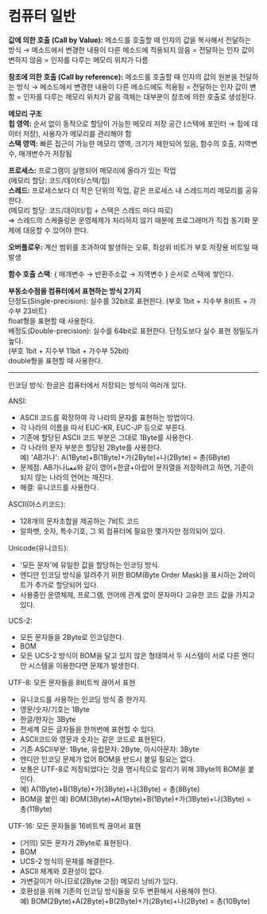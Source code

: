 # 컴퓨터 일반

**값에 의한 호출 (Call by Value):** 메소드를 호출할 때 인자의 값을 복사해서 전달하는 방식 
→ 메소드에서 변경한 내용이 다른 메소드에 적용되지 않음
= 전달하는 인자 값이 변하지 않음
= 인자를 다루는 메모리 위치가 다름

**참조에 의한 호출 (Call by reference):** 메소드를 호출할 때 인자의 값의 원본을 전달하는 방식 
→ 메소드에서 변경한 내용이 다른 메소드에도 적용됨
= 전달하는 인자 값이 변함
= 인자를 다루는 메모리 위치가 같음
객체는 대부분이 참조에 의한 호출로 생성된다.

**메모리 구조**  
**힙 영역:** 순서 없이 동적으로 할당이 가능한 메모리 저장 공간 (스택에 포인터 → 힙에 데이터 저장), 사용자가 메모리를 관리해야 함  
**스택 영역:** 빠른 접근이 가능한 메모리 영역, 크기가 제한되어 있음, 
함수의 호출, 지역변수, 매개변수가 저장됨

**프로세스:** 프로그램이 실행되어 메모리에 올라가 있는 작업  
(메모리 할당: 코드/데이터/스택/힙)  
**스레드:** 프로세스보다 더 작은 단위의 작업, 같은 프로세스 내 스레드끼리 메모리를 공유한다.  
(메모리 할당: 코드/데이터/힙 + 스택은 스레드 마다 따로)  
⇒ 스레드의 스케줄링은 운영체제가 처리하지 않기 때문에 프로그래머가 직접 동기화 문제에 대응할 수 있어야 한다.

**오버플로우:** 계산 범위를 초과하여 발생하는 오류, 최상위 비트가 부호 저장용 비트일 때 발생

**함수 호출 스택**: { 매개변수 → 반환주소값 → 지역변수 } 순서로 스택에 쌓인다.  

**부동소수점을 컴퓨터에서 표현하는 방식 2가지**  
단정도(Single-precision): 실수를 32bit로 표현한다. 
(부호 1bit + 지수부 8비트 + 가수부 23비트)  
float형을 표현할 때 사용한다.  
배정도(Double-precision): 실수를 64bit로 표현한다. 단정도보다 실수 표현 정밀도가 높다.  
(부호 1bit + 지수부 11bit + 가수부 52bit)  
double형을 표현할 때 사용한다.  

---
인코딩 방식: 한글은 컴퓨터에서 저장되는 방식이 여러개 있다.

ANSI:   
- ASCII 코드를 확장하여 각 나라의 문자를 표현하는 방법이다.  
- 각 나라의 이름을 따서 EUC-KR, EUC-JP 등으로 부른다.  
- 기존에 할당된 ASCII 코드 부분은 그대로 1Byte를 사용한다.  
- 각 나라의 문자 부분은 할당된 2Byte를 사용한다.  
예) 'AB가나': A(1Byte)+B(1Byte)+가(2Byte)+나(2Byte) = 총(6Byte)  
- 문제점: AB가나معنا와 같이 영어+한글+아랍어 문자열을 저장하려고 하면, 기준이 되지 않는 나라의 언어는 깨진다.  
- 해결: 유니코드를 사용한다.  


ASCII(아스키코드):
- 128개의 문자조합을 제공하는 7비트 코드  
- 알파벳, 숫자, 특수기호, 그 외 컴퓨터에 필요한 몇가지만 정의되어 있다.  

Unicode(유니코드): 
- '모든 문자'에 유일한 값을 할당하는 인코딩 방식.  
- 엔디안 인코딩 방식을 알려주기 위한 BOM(Byte Order Mask)을 표시하는 2바이트가 추가로 할당되어 있다.  
- 사용중인 운영체제, 프로그램, 언어에 관계 없이 문자마다 고유한 코드 값을 가지고 있다.  


UCS-2: 
- 모든 문자들을 2Byte로 인코딩한다. 
- BOM
- 모든 UCS-2 방식이 BOM을 달고 있지 않은 형태여서 두 시스템이 서로 다른 엔디안 시스템을 이용한다면 문제가 발생한다.


UTF-8: 모든 문자들을 8비트씩 끊어서 표현    
- 유니코드를 사용하는 인코딩 방식 중 한가지.   
- 영문/숫자/기호는 1Byte    
- 한글/한자는 3Byte    
- 전세계 모든 글자들을 한꺼번에 표현할 수 있다.  
- ASCII코드와 영문과 숫자는 같은 코드로 표현된다.    
- 기존 ASCII부분: 1Byte, 유럽문자: 2Byte, 아시아문자: 3Byte  
- 엔디안 인코딩 문제가 없어 BOM을 반드시 붙일 필요는 없다.  
- 보통은 UTF-8로 저장되었다는 것을 명시적으로 알리기 위해 3Byte의 BOM을 붙인다.  
- 예) A(1Byte)+B(1Byte)+가(3Byte)+나(3Byte) = 총(8Byte)  
- BOM을 붙인 예) BOM(3Byte)+A(1Byte)+B(1Byte)+가(3Byte)+나(3Byte) = 총(11Byte)  


UTF-16: 모든 문자들을 16비트씩 끊어서 표현  
- (거의) 모든 문자가 2Byte로 표현된다.  
- BOM  
- UCS-2 방식의 문제를 해결한다.  
- ASCII 체계와 호환성이 없다.  
- 가변길이가 아니므로(2Byte 고정) 메모리 낭비가 있다.  
- 호환성을 위해 기존의 인코딩 방식들을 모두 변환해서 사용해야 한다.  
예) BOM(2Byte)+A(2Byte)+B(2Byte)+가(2Byte)+나(2Byte) = 총(10Byte)  

